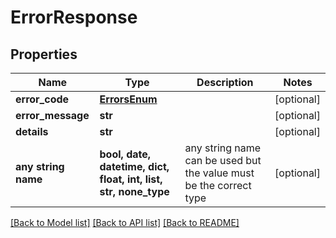 # ErrorResponse


## Properties
Name | Type | Description | Notes
------------ | ------------- | ------------- | -------------
**error_code** | [**ErrorsEnum**](ErrorsEnum.md) |  | [optional] 
**error_message** | **str** |  | [optional] 
**details** | **str** |  | [optional] 
**any string name** | **bool, date, datetime, dict, float, int, list, str, none_type** | any string name can be used but the value must be the correct type | [optional]

[[Back to Model list]](../README.md#documentation-for-models) [[Back to API list]](../README.md#documentation-for-api-endpoints) [[Back to README]](../README.md)


